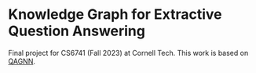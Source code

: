 # Knowledge Graph for Extractive Question Answering

Final project for CS6741 (Fall 2023) at Cornell Tech. This work is based on [QAGNN](https://github.com/michiyasunaga/qagnn). 
